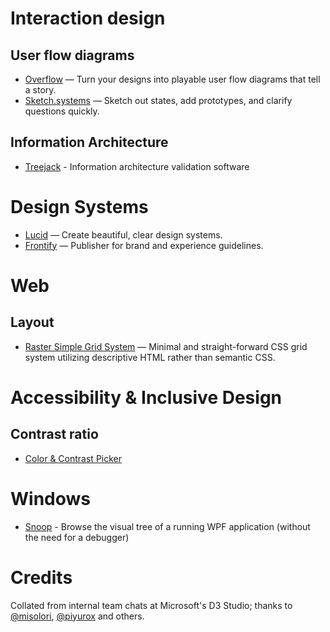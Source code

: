 # Interaction design

## User flow diagrams
* [Overflow](https://overflow.io/) —
  Turn your designs into playable user flow diagrams that tell a story. 
* [Sketch.systems](https://sketch.systems/)  —
  Sketch out states, add prototypes, and clarify questions quickly.
  
## Information Architecture
* [Treejack](https://www.optimalworkshop.com/treejack) -
  Information architecture validation software
  
# Design Systems
* [Lucid](https://lucid.style/)  —
  Create beautiful, clear design systems.
* [Frontify](//frontify.com) —
  Publisher for brand and experience guidelines.
  
 
# Web

## Layout
* [Raster Simple Grid System](https://rsms.me/raster/)  —
  Minimal and straight-forward CSS grid system utilizing descriptive HTML rather than semantic CSS.

# Accessibility & Inclusive Design

## Contrast ratio
* [Color & Contrast Picker](http://kevingutowski.github.io/color.html)

# Windows
* [Snoop](https://github.com/cplotts/snoopwpf) -
  Browse the visual tree of a running WPF application (without the need for a debugger)

# Credits
Collated from internal team chats at Microsoft's D3 Studio; thanks to [@misolori](//github.com/misolori), [@piyurox](//github.com/piyurox) and others.
